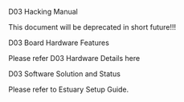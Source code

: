 D03 Hacking Manual

This document will be deprecated in short future!!!

D03 Board Hardware Features

Please refer D03 Hardware Details here

 
D03 Software Solution and Status

Please refer to Estuary Setup Guide.
